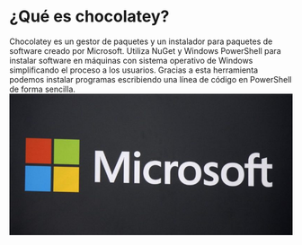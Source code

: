 # ¿Qué es chocolatey?
Chocolatey es un gestor de paquetes y un instalador para paquetes de software creado por Microsoft.
Utiliza NuGet y Windows PowerShell para instalar software en máquinas con sistema operativo de Windows simplificando el proceso a los usuarios.
Gracias a esta herramienta podemos instalar programas escribiendo una línea de código en PowerShell de forma sencilla.  
![alt text](https://github.com/anamontejo95/chocolatey/blob/main/imagenes/microsoft.jpg)
